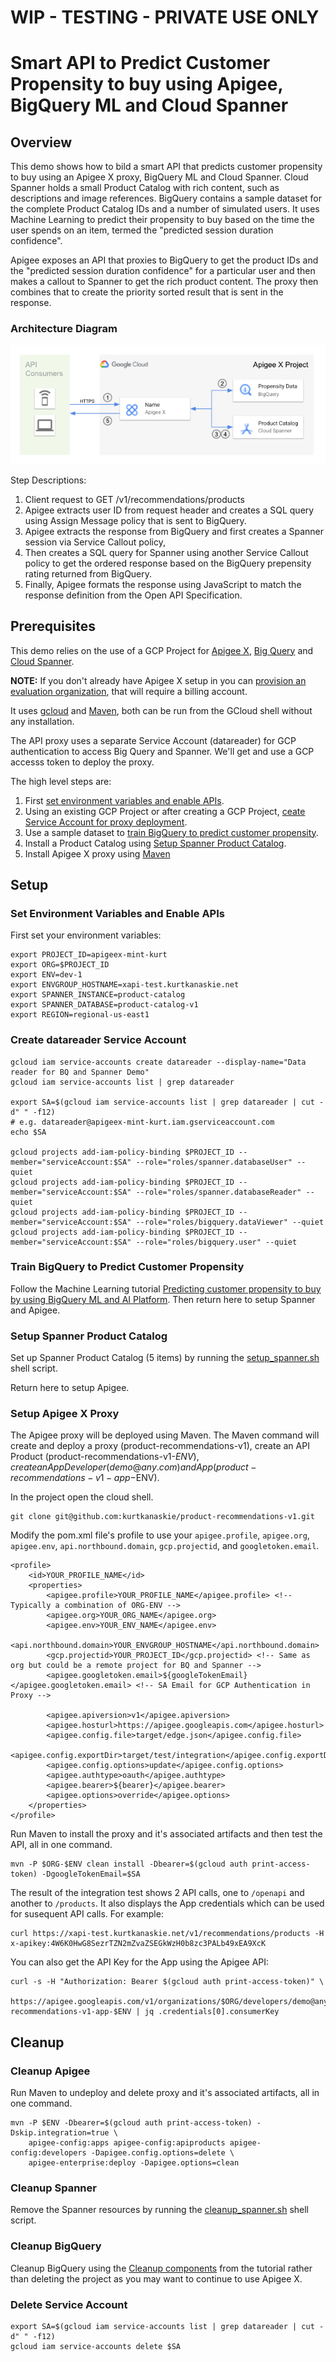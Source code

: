 # WIP - TESTING - PRIVATE USE ONLY

# Smart API to Predict Customer Propensity to buy using Apigee, BigQuery ML and Cloud Spanner
## Overview 

This demo shows how to bild a smart API that predicts customer propensity to buy using an Apigee X proxy, BigQuery ML and Cloud Spanner.
Cloud Spanner holds a small Product Catalog with rich content, such as descriptions and image references. 
BigQuery contains a sample dataset for the complete Product Catalog IDs and a number of simulated users. 
It uses Machine Learning to predict their propensity to buy based on the time the user spends on an item, termed the "predicted session duration confidence".

Apigee exposes an API that proxies to BigQuery to get the product IDs and the "predicted session duration confidence" for a particular user and then makes a callout to Spanner to get the rich product content.
The proxy then combines that to create the priority sorted result that is sent in the response.

### Architecture Diagram
![Architecture Diagram](product-recommendations-v1.png)

Step Descriptions:
1. Client request to GET /v1/recommendations/products
2. Apigee extracts user ID from request header and creates a SQL query using Assign Message policy that is sent to BigQuery.
3. Apigee extracts the response from BigQuery and first creates a Spanner session via Service Callout policy,
4. Then creates a SQL query for Spanner using another Service Callout policy to get the ordered response based on the BigQuery prepensity rating returned from BigQuery.
5. Finally, Apigee formats the response using JavaScript to match the response definition from the Open API Specification.

## Prerequisites 

This demo relies on the use of a GCP Project for [Apigee X](), [Big Query]() and [Cloud Spanner](). 

**NOTE:** If you don't already have Apigee X setup in you can [provision an evaluation organization](https://cloud.google.com/apigee/docs/api-platform/get-started/provisioning-intro), that will require a billing account.

It uses [gcloud](https://cloud.google.com/sdk/gcloud) and [Maven](https://maven.apache.org/), both can be run from the GCloud shell without any installation.

The API proxy uses a separate Service Account (datareader) for GCP authentication to access Big Query and Spanner.
We'll get and use a GCP accesss token to deploy the proxy.


The high level steps are:
1. First [set environment variables and enable APIs](#set-environment-variables-and-enable-apis).
2. Using an existing GCP Project or after creating a GCP Project, [ceate Service Account for proxy deployment](#create-datareader-service-account).
3. Use a sample dataset to [train BigQuery to predict customer propensity](#train-bigquery-to-predict-customer-propensity).
4. Install a Product Catalog using [Setup Spanner Product Catalog](#setup-spanner-product-catalog).
5. Install Apigee X proxy using [Maven](#setup-apigee-x-proxy)

## Setup

### Set Environment Variables and Enable APIs
First set your environment variables:
```
export PROJECT_ID=apigeex-mint-kurt
export ORG=$PROJECT_ID
export ENV=dev-1
export ENVGROUP_HOSTNAME=xapi-test.kurtkanaskie.net
export SPANNER_INSTANCE=product-catalog
export SPANNER_DATABASE=product-catalog-v1
export REGION=regional-us-east1
```

### Create datareader Service Account
```
gcloud iam service-accounts create datareader --display-name="Data reader for BQ and Spanner Demo"
gcloud iam service-accounts list | grep datareader 

export SA=$(gcloud iam service-accounts list | grep datareader | cut -d" " -f12)
# e.g. datareader@apigeex-mint-kurt.iam.gserviceaccount.com
echo $SA

gcloud projects add-iam-policy-binding $PROJECT_ID --member="serviceAccount:$SA" --role="roles/spanner.databaseUser" --quiet
gcloud projects add-iam-policy-binding $PROJECT_ID --member="serviceAccount:$SA" --role="roles/spanner.databaseReader" --quiet
gcloud projects add-iam-policy-binding $PROJECT_ID --member="serviceAccount:$SA" --role="roles/bigquery.dataViewer" --quiet
gcloud projects add-iam-policy-binding $PROJECT_ID --member="serviceAccount:$SA" --role="roles/bigquery.user" --quiet
```

### Train BigQuery to Predict Customer Propensity

Follow the Machine Learning tutorial [Predicting customer propensity to buy by using BigQuery ML and AI Platform](https://cloud.google.com/architecture/predicting-customer-propensity-to-buy). Then return here to setup Spanner and Apigee.

### Setup Spanner Product Catalog

Set up Spanner Product Catalog (5 items) by running the [setup_spanner.sh](#setup_spanner.sh) shell script.

Return here to setup Apigee.


### Setup Apigee X Proxy

The Apigee proxy will be deployed using Maven. 
The Maven command will create and deploy a proxy (product-recommendations-v1), create an API Product (product-recommendations-v1-$ENV), create an App Developer (demo@any.com) and App (product-recommendations-v1-app-$ENV).

In the project open the cloud shell.
```
git clone git@github.com:kurtkanaskie/product-recommendations-v1.git
```

Modify the pom.xml file's profile to use your `apigee.profile`, `apigee.org`, `apigee.env`, `api.northbound.domain`, `gcp.projectid`, and `googletoken.email`.
```
<profile>
    <id>YOUR_PROFILE_NAME</id>
    <properties>
        <apigee.profile>YOUR_PROFILE_NAME</apigee.profile> <!-- Typically a combination of ORG-ENV -->
        <apigee.org>YOUR_ORG_NAME</apigee.org>
        <apigee.env>YOUR_ENV_NAME</apigee.env>
        <api.northbound.domain>YOUR_ENVGROUP_HOSTNAME</api.northbound.domain>
        <gcp.projectid>YOUR_PROJECT_ID</gcp.projectid> <!-- Same as org but could be a remote project for BQ and Spanner -->
        <apigee.googletoken.email>${googleTokenEmail}</apigee.googletoken.email> <!-- SA Email for GCP Authentication in Proxy -->
        
        <apigee.apiversion>v1</apigee.apiversion>
        <apigee.hosturl>https://apigee.googleapis.com</apigee.hosturl>
        <apigee.config.file>target/edge.json</apigee.config.file>
        <apigee.config.exportDir>target/test/integration</apigee.config.exportDir>
        <apigee.config.options>update</apigee.config.options>
        <apigee.authtype>oauth</apigee.authtype>
        <apigee.bearer>${bearer}</apigee.bearer>
        <apigee.options>override</apigee.options>
    </properties>
</profile>
```

Run Maven to install the proxy and it's associated artifacts and then test the API, all in one command.
```
mvn -P $ORG-$ENV clean install -Dbearer=$(gcloud auth print-access-token) -DgoogleTokenEmail=$SA
```
The result of the integration test shows 2 API calls, one to `/openapi` and another to `/products`.
It also displays the App credentials which can be used for susequent API calls. 
For example:
```
curl https://xapi-test.kurtkanaskie.net/v1/recommendations/products -H x-apikey:4W6K0HwG8SezrTZN2mZvaZSEGkWzH0b8zc3PALb49xEA9XcK
```
You can also get the API Key for the App using the Apigee API:
```
curl -s -H "Authorization: Bearer $(gcloud auth print-access-token)" \
    https://apigee.googleapis.com/v1/organizations/$ORG/developers/demo@any.com/apps/product-recommendations-v1-app-$ENV | jq .credentials[0].consumerKey
```

## Cleanup

### Cleanup Apigee

Run Maven to undeploy and delete proxy and it's associated artifacts, all in one command.
```
mvn -P $ENV -Dbearer=$(gcloud auth print-access-token) -Dskip.integration=true \
    apigee-config:apps apigee-config:apiproducts apigee-config:developers -Dapigee.config.options=delete \
    apigee-enterprise:deploy -Dapigee.options=clean
```

### Cleanup Spanner
Remove the Spanner resources by running the [cleanup_spanner.sh](#cleanup_spanner.sh) shell script.

### Cleanup BigQuery
Cleanup BigQuery using the [Cleanup components](https://cloud.google.com/architecture/predicting-customer-propensity-to-buy#delete_the_components) from the tutorial rather than deleting the project as you may want to continue to use Apigee X.

### Delete Service Account
```
export SA=$(gcloud iam service-accounts list | grep datareader | cut -d" " -f12)
gcloud iam service-accounts delete $SA
```



